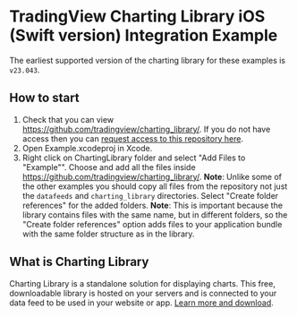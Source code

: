 # TradingView Charting Library iOS (Swift version) Integration Example

The earliest supported version of the charting library for these examples is `v23.043`.

## How to start

1. Check that you can view https://github.com/tradingview/charting_library/. If you do not have access then you can [request access to this repository here](https://www.tradingview.com/HTML5-stock-forex-bitcoin-charting-library/).
1. Open Example.xcodeproj in Xcode.
1. Right click on ChartingLibrary folder and select "Add Files to "Example"". 
Choose and add all the files inside https://github.com/tradingview/charting_library/. **Note**: Unlike some of the other examples you should copy all files from the repository not just the `datafeeds` and `charting_library` directories. 
Select "Create folder references" for the added folders. **Note**: This is important because the library contains files with the same name, but in different folders, so the "Create folder references" option adds files to your application bundle with the same folder structure as in the library.

## What is Charting Library

Charting Library is a standalone solution for displaying charts. This free, downloadable library is hosted on your servers and is connected to your data feed to be used in your website or app. [Learn more and download](https://www.tradingview.com/HTML5-stock-forex-bitcoin-charting-library/).

